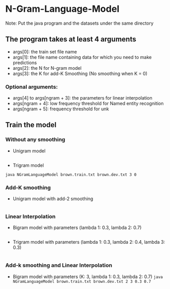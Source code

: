 # N-Gram-Language-Model
Note: Put the java program and the datasets under the same directory

## The program takes at least 4 arguments
- args[0]: the train set file name
- args[1]: the file name containing data for which you need to make predictions
- args[2]: the N for N-gram model
- args[3]: the K for add-K Smoothing (No smoothing when K = 0)

### Optional arguments:
- args[4] to args[ngram + 3]: the parameters for linear interpolation
- args[ngram + 4]: low frequency threshold for Named entity recognition
- args[ngram + 5]: frequency threshold for unk

## Train the model 
### Without any smoothing
- Unigram model

```java NGramLanguageModel brown.train.txt brown.dev.txt 1 0
```

- Trigram model
```
java NGramLanguageModel brown.train.txt brown.dev.txt 3 0
```


### Add-K smoothing
- Unigram model with add-2 smoothing
```java NGramLanguageModel brown.train.txt brown.dev.txt 1 2
```

### Linear Interpolation
- Bigram model with parameters (lambda 1: 0.3, lambda 2: 0.7)
```java NGramLanguageModel brown.train.txt brown.dev.txt 2 0 0.3 0.7
```

- Trigram model with parameters (lambda 1: 0.3, lambda 2: 0.4, lambda 3: 0.3)
```java NGramLanguageModel brown.train.txt brown.dev.txt 3 0 0.3 0.4 0.3
```

### Add-k smoothing and Linear Interpolation 
- Bigram model with parameters (K: 3, lambda 1: 0.3, lambda 2: 0.7)
```java NGramLanguageModel brown.train.txt brown.dev.txt 2 3 0.3 0.7```

